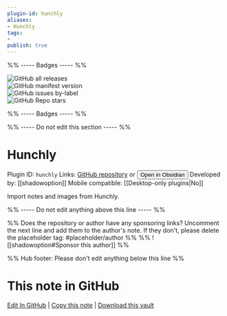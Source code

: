 ```yaml
---
plugin-id: hunchly
aliases:
- Hunchly
tags: 
- 
publish: true
---
```


%% ----- Badges ----- %%

![GitHub all releases](https://img.shields.io/github/downloads/shadowoption/Hunchly-obsidian-plugin/total?color=573E7A&logo=github&style=for-the-badge)   
![GitHub manifest version](https://img.shields.io/github/manifest-json/v/shadowoption/Hunchly-obsidian-plugin?color=573E7A&logo=github&style=for-the-badge)   
![GitHub issues by-label](https://img.shields.io/github/issues/shadowoption/Hunchly-obsidian-plugin/help%20wanted?color=573E7A&logo=github&style=for-the-badge)   
![GitHub Repo stars](https://img.shields.io/github/stars/shadowoption/Hunchly-obsidian-plugin?color=573E7A&logo=github&style=for-the-badge)

%% ----- Badges ----- %%

%% ----- Do not edit this section ----- %%

# Hunchly

Plugin ID: `hunchly`
Links: [GitHub repository](https://github.com/shadowoption/Hunchly-obsidian-plugin) or [<button id=HH>Open in Obsidian</button>](obsidian://show-plugin?id=hunchly)
Developed by: [[shadowoption]]
Mobile compatible: [[Desktop-only plugins|No]]

Import notes and images from Hunchly.

%% ----- Do not edit anything above this line ----- %% 

%% Does the repository or author have any sponsoring links? Uncomment the next line and add them to the author's note. If they don't, please delete the placeholder tag: #placeholder/author %%
%% ![[shadowoption#Sponsor this author]] %%

%% Hub footer: Please don't edit anything below this line %%

# This note in GitHub

<span class="git-footer">[Edit In GitHub](https://github.dev/obsidian-community/obsidian-hub/blob/main/02%20-%20Community%20Expansions/02.05%20All%20Community%20Expansions/Plugins/hunchly.md "git-hub-edit-note") | [Copy this note](https://raw.githubusercontent.com/obsidian-community/obsidian-hub/main/02%20-%20Community%20Expansions/02.05%20All%20Community%20Expansions/Plugins/hunchly.md "git-hub-copy-note") | [Download this vault](https://github.com/obsidian-community/obsidian-hub/archive/refs/heads/main.zip "git-hub-download-vault") </span>
